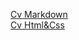 <a href="https://Fairstitch.github.io/rsschool-cv/cv" class="link">Cv Markdown</a><br>
<a href="https://Fairstitch.github.io/rsschool-cv/" class="link">Cv Html&Css</a>
